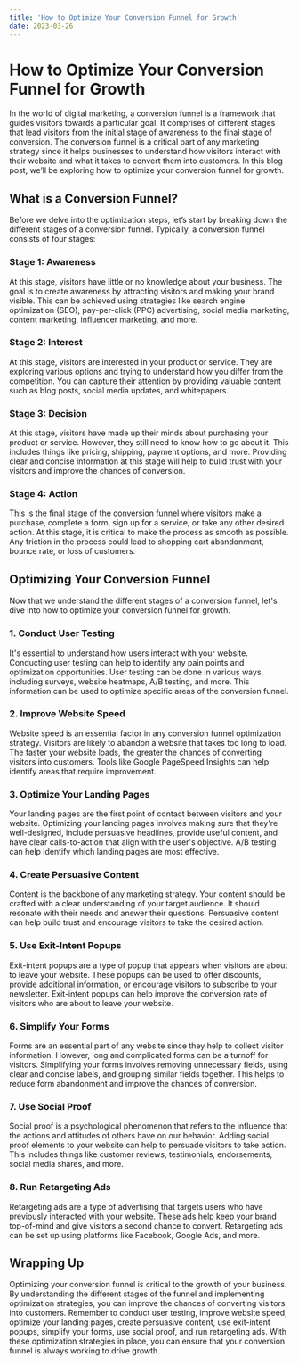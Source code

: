 ```yaml
---
title: 'How to Optimize Your Conversion Funnel for Growth'
date: 2023-03-26
---
```


# How to Optimize Your Conversion Funnel for Growth

In the world of digital marketing, a conversion funnel is a framework that guides visitors towards a particular goal. It comprises of different stages that lead visitors from the initial stage of awareness to the final stage of conversion. The conversion funnel is a critical part of any marketing strategy since it helps businesses to understand how visitors interact with their website and what it takes to convert them into customers. In this blog post, we’ll be exploring how to optimize your conversion funnel for growth.

## What is a Conversion Funnel?

Before we delve into the optimization steps, let’s start by breaking down the different stages of a conversion funnel. Typically, a conversion funnel consists of four stages:

### Stage 1: Awareness
At this stage, visitors have little or no knowledge about your business. The goal is to create awareness by attracting visitors and making your brand visible. This can be achieved using strategies like search engine optimization (SEO), pay-per-click (PPC) advertising, social media marketing, content marketing, influencer marketing, and more.

### Stage 2: Interest 
At this stage, visitors are interested in your product or service. They are exploring various options and trying to understand how you differ from the competition. You can capture their attention by providing valuable content such as blog posts, social media updates, and whitepapers.

### Stage 3: Decision 
At this stage, visitors have made up their minds about purchasing your product or service. However, they still need to know how to go about it. This includes things like pricing, shipping, payment options, and more. Providing clear and concise information at this stage will help to build trust with your visitors and improve the chances of conversion.

### Stage 4: Action 
This is the final stage of the conversion funnel where visitors make a purchase, complete a form, sign up for a service, or take any other desired action. At this stage, it is critical to make the process as smooth as possible. Any friction in the process could lead to shopping cart abandonment, bounce rate, or loss of customers.

## Optimizing Your Conversion Funnel 

Now that we understand the different stages of a conversion funnel, let's dive into how to optimize your conversion funnel for growth.

### 1. Conduct User Testing 
It's essential to understand how users interact with your website. Conducting user testing can help to identify any pain points and optimization opportunities. User testing can be done in various ways, including surveys, website heatmaps, A/B testing, and more. This information can be used to optimize specific areas of the conversion funnel.

### 2. Improve Website Speed 
Website speed is an essential factor in any conversion funnel optimization strategy. Visitors are likely to abandon a website that takes too long to load. The faster your website loads, the greater the chances of converting visitors into customers. Tools like Google PageSpeed Insights can help identify areas that require improvement.

### 3. Optimize Your Landing Pages 
Your landing pages are the first point of contact between visitors and your website. Optimizing your landing pages involves making sure that they're well-designed, include persuasive headlines, provide useful content, and have clear calls-to-action that align with the user's objective. A/B testing can help identify which landing pages are most effective.

### 4. Create Persuasive Content 
Content is the backbone of any marketing strategy. Your content should be crafted with a clear understanding of your target audience. It should resonate with their needs and answer their questions. Persuasive content can help build trust and encourage visitors to take the desired action. 

### 5. Use Exit-Intent Popups 
Exit-intent popups are a type of popup that appears when visitors are about to leave your website. These popups can be used to offer discounts, provide additional information, or encourage visitors to subscribe to your newsletter. Exit-intent popups can help improve the conversion rate of visitors who are about to leave your website.

### 6. Simplify Your Forms 
Forms are an essential part of any website since they help to collect visitor information. However, long and complicated forms can be a turnoff for visitors. Simplifying your forms involves removing unnecessary fields, using clear and concise labels, and grouping similar fields together. This helps to reduce form abandonment and improve the chances of conversion.

### 7. Use Social Proof 
Social proof is a psychological phenomenon that refers to the influence that the actions and attitudes of others have on our behavior. Adding social proof elements to your website can help to persuade visitors to take action. This includes things like customer reviews, testimonials, endorsements, social media shares, and more.

### 8. Run Retargeting Ads 
Retargeting ads are a type of advertising that targets users who have previously interacted with your website. These ads help keep your brand top-of-mind and give visitors a second chance to convert. Retargeting ads can be set up using platforms like Facebook, Google Ads, and more.

## Wrapping Up

Optimizing your conversion funnel is critical to the growth of your business. By understanding the different stages of the funnel and implementing optimization strategies, you can improve the chances of converting visitors into customers. Remember to conduct user testing, improve website speed, optimize your landing pages, create persuasive content, use exit-intent popups, simplify your forms, use social proof, and run retargeting ads. With these optimization strategies in place, you can ensure that your conversion funnel is always working to drive growth.
